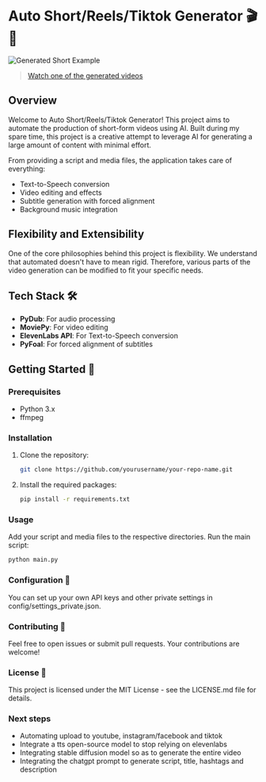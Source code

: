 # Auto Short/Reels/Tiktok Generator 🎬🤖

![Generated Short Example](https://github.com/MJP1998/Auto_short_generator/assets/64918024/1ad8e130-ec2c-40ba-8e0b-ecf8d0a14a75)
> [Watch one of the generated videos](https://www.youtube.com/shorts/YW_zYfGuF8I)

## Overview

Welcome to Auto Short/Reels/Tiktok Generator! This project aims to automate the production of short-form videos using AI. Built during my spare time, this project is a creative attempt to leverage AI for generating a large amount of content with minimal effort.

From providing a script and media files, the application takes care of everything:

- Text-to-Speech conversion
- Video editing and effects
- Subtitle generation with forced alignment
- Background music integration

## Flexibility and Extensibility

One of the core philosophies behind this project is flexibility. We understand that automated doesn't have to mean rigid. Therefore, various parts of the video generation can be modified to fit your specific needs.

## Tech Stack 🛠

- **PyDub**: For audio processing
- **MoviePy**: For video editing
- **ElevenLabs API**: For Text-to-Speech conversion
- **PyFoal**: For forced alignment of subtitles

## Getting Started 🚀

### Prerequisites

- Python 3.x
- ffmpeg

### Installation

1. Clone the repository:
   ```bash
   git clone https://github.com/yourusername/your-repo-name.git
   ```
2. Install the required packages:
   ```bash
   pip install -r requirements.txt
   ```
### Usage
Add your script and media files to the respective directories.
Run the main script:
   ```bash
   python main.py
   ```

### Configuration 📁
You can set up your own API keys and other private settings in config/settings_private.json.

### Contributing 🤝
Feel free to open issues or submit pull requests. Your contributions are welcome!

### License 📄
This project is licensed under the MIT License - see the LICENSE.md file for details.

### Next steps

- Automating upload to youtube, instagram/facebook and tiktok
- Integrate a tts open-source model to stop relying on elevenlabs
- Integrating stable diffusion model so as to generate the entire video
- Integrating the chatgpt prompt to generate script, title, hashtags and description
